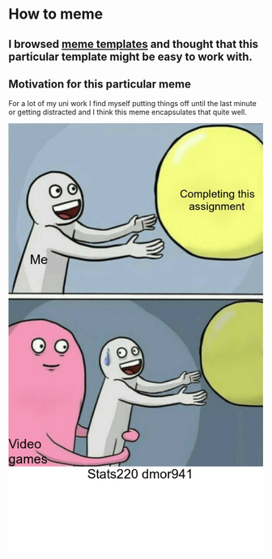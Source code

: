 # **How to meme**  
## I browsed [meme templates](https://imgflip.com/memetemplates) and thought that this particular template might be easy to work with.
## Motivation for this particular meme  

For a lot of my uni work I find myself putting things off until the last minute or getting distracted and I think this meme encapsulates that quite well.  


![](my_meme.png)
